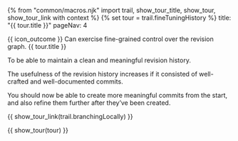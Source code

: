 {% from "common/macros.njk" import trail, show_tour_title, show_tour, show_tour_link with context %}
{% set tour = trail.fineTuningHistory %}
<frontmatter>
title: "{{ tour.title }}"
pageNav: 4
</frontmatter>

<span id="outcomes">{{ icon_outcome }} Can exercise fine-grained control over the revision graph.</span>
<span id="title">{{ tour.title }}</span>

<span class="d-none" id="destination">To be able to maintain a clean and meaningful revision history.</span>

<span class="d-none" id="motivation">The usefulness of the revision history increases if it consisted of well-crafted and well-documented commits.</span>

<span class="d-none" id="achievements">You should now be able to create more meaningful commits from the start, and also refine them further after they’ve been created.</span>

<span id="next">{{ show_tour_link(trail.branchingLocally) }}</span>

<div id="body">

{{ show_tour(tour) }}
</div>

<div id="extras">
</div>
